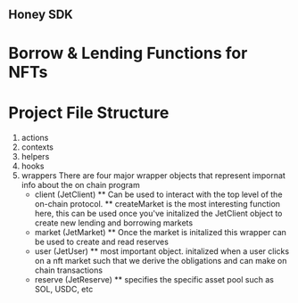 ## Honey SDK
# Borrow & Lending Functions for NFTs

# Project File Structure
1. actions
2. contexts
3. helpers
4. hooks
5. wrappers
    There are four major wrapper objects that represent impornat info about the on chain program
    * client (JetClient)
        ** Can be used to interact with the top level of the on-chain protocol.
        ** createMarket is the most interesting function here, this can be used once you've initalized the JetClient object to create new 
        lending and borrowing markets
    * market (JetMarket)
        ** Once the market is initalized this wrapper can be used to create and read reserves
    * user (JetUser)
        ** most important object. initalized when a user clicks on a nft market such that we derive the obligations and 
        can make on chain transactions
    * reserve (JetReserve)
        ** specifies the specific asset pool such as SOL, USDC, etc